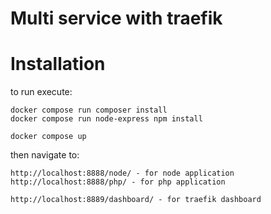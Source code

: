 # Multi service with traefik

# Installation
to run execute:

    docker compose run composer install
    docker compose run node-express npm install

    docker compose up

then navigate to:

    http://localhost:8888/node/ - for node application
    http://localhost:8888/php/ - for php application

    http://localhost:8889/dashboard/ - for traefik dashboard
